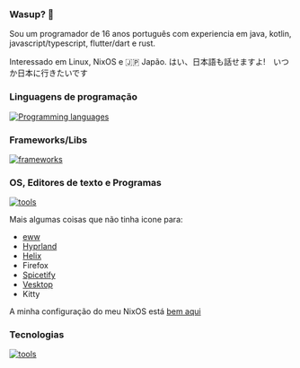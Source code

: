### Wasup? 👋

Sou um programador de 16 anos português com experiencia em java, kotlin, javascript/typescript, flutter/dart e rust.

Interessado em Linux, NixOS e 🇯🇵 Japão. はい、日本語も話せますよ!　いつか日本に行きたいです

### Linguagens de programação

[![Programming languages](https://skillicons.dev/icons?i=c,css,dart,html,js,nix,nodejs,ts,rust)](https://skillicons.dev)

### Frameworks/Libs

[![frameworks](https://skillicons.dev/icons?i=actix,flutter,svelte,tailwind)](https://skillicons.dev)

### OS, Editores de texto e Programas

[![tools](https://skillicons.dev/icons?i=linux,nix,neovim,vscode,discord)](https://skillicons.dev)

Mais algumas coisas que não tinha icone para:

- [eww](/elkowar/eww)
- [Hyprland](https://hyprland.org)
- [Helix](https://helix-editor.org)
- Firefox
- [Spicetify](https://spicetify.app/)
- [Vesktop](/Vencord/Vesktop)
- Kitty

A minha configuração do meu NixOS está [bem aqui](https://github.com/coffeeispower/nix-configuration)
### Tecnologias

[![tools](https://skillicons.dev/icons?i=git,github,idea,mysql,pnpm,postgres,redis,sentry,wasm,mongodb,githubactions)](https://skillicons.dev)
